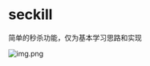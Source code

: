 # seckill
简单的秒杀功能，仅为基本学习思路和实现



![img.png](https://yixian-mall.oss-cn-shenzhen.aliyuncs.com/uploads/591678350962.jpg)
